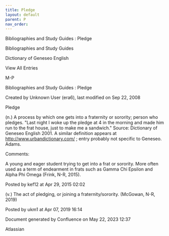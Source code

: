 ```yaml
---
title: Pledge
layout: default
parent: P
nav_order:
---
```


Bibliographies and Study Guides : Pledge

Bibliographies and Study Guides

Dictionary of Geneseo English

View All Entries

M-P

Bibliographies and Study Guides : Pledge

Created by  Unknown User (era6), last modified on Sep 22, 2008

Pledge

(n.) A process by which one gets into a fraternity or sorority; person who pledges. &quot;Last night I woke up the pledge at 4 in the morning and made him run to the frat house, just to make me a sandwich.&quot; Source: Dictionary of Geneseo English 2001. A similar definition appears at http://www.urbandictionary.com/ ; entry probably not specific to Geneseo. Adams.

Comments:

A young and eager student trying to get into a frat or sorority. More often used as a term of endearment in frats such as Gamma Chi Epsilon and Alpha Phi Omega (Frink, N-R, 2015).

Posted by kef12 at Apr 29, 2015 02:02

(v.) The act of pledging, or joining a fraternity/sorority. (McGowan, N-R, 2019)

Posted by ukm1 at Apr 07, 2019 16:14

Document generated by Confluence on May 22, 2023 12:37

Atlassian

